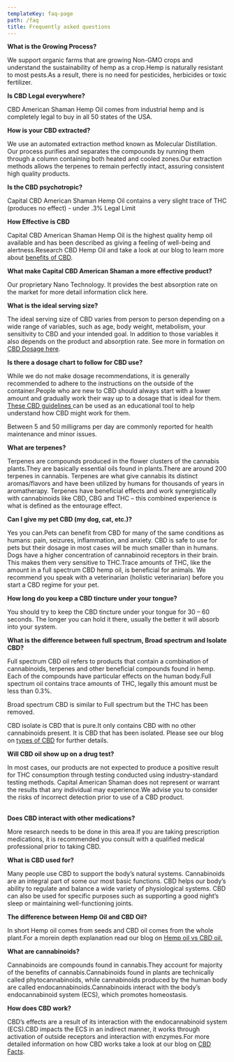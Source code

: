 ```yaml
---
templateKey: faq-page
path: /faq
title: Frequently asked questions
---
```

**What is the Growing Process?**

We support organic farms that are growing Non-GMO crops and understand the sustainability of hemp as a crop.Hemp is naturally resistant to most pests.As a result, there is no need for pesticides, herbicides or toxic fertilizer.

**Is CBD Legal everywhere?**

CBD American Shaman Hemp Oil comes from industrial hemp and is completely legal to buy in all 50 states of the USA.

**How is your CBD extracted?**

We use an automated extraction method known as Molecular Distillation. Our process purifies and separates the compounds by running them through a column containing both heated and cooled zones.Our extraction methods allows the terpenes to remain perfectly intact, assuring consistent high quality products.

**Is the CBD psychotropic?**

Capital CBD American Shaman Hemp Oil contains a very slight trace of THC (produces no effect) - under .3% Legal Limit

**How Effective is CBD**

Capital CBD American Shaman Hemp Oil is the highest quality hemp oil available and has been described as giving a feeling of well-being and alertness.Research CBD Hemp Oil and take a look at our blog to learn more about [benefits of CBD](https://capitalamericanshaman.com/blog/2020-06-02-top-10-benefits-of-cbd-oil/).

**What make Capital CBD American Shaman a more effective product?**

Our proprietary Nano Technology. It provides the best absorption rate on the market for more detail information click here.

**What is the ideal serving size?**

The ideal serving size of CBD varies from person to person depending on a wide range of variables, such as age, body weight, metabolism, your sensitivity to CBD and your intended goal. In addition to those variables it also depends on the product and absorption rate.  See more in formation on [CBD Dosage here](https://capitalamericanshaman.com/blog/2020-06-05-cbd-dosage-vs-serving-size/).

**Is there a dosage chart to follow for CBD use?**

While we do not make dosage recommendations, it is generally recommended to adhere to the instructions on the outside of the container.People who are new to CBD should always start with a lower amount and gradually work their way up to a dosage that is ideal for them. [These CBD guidelines ](https://capitalamerican.netlify.app/blog/2020-06-05-cbd-dosage-vs-serving-size/)can be used as an educational tool to help understand how CBD might work for them.

Between 5 and 50 milligrams per day are commonly reported for health maintenance and minor issues.

**What are terpenes?** 

Terpenes are compounds produced in the flower clusters of the cannabis plants.They are basically essential oils found in plants.There are around 200 terpenes in cannabis. Terpenes are what give cannabis its distinct aromas/flavors and have been utilized by humans for thousands of years in aromatherapy. Terpenes have beneficial effects and work synergistically with cannabinoids like CBD, CBG and THC – this combined experience is what is defined as the entourage effect.

**Can I give my pet CBD (my dog, cat, etc.)?**

Yes you can.Pets can benefit from CBD for many of the same conditions as humans: pain, seizures, inflammation, and anxiety. CBD is safe to use for pets but their dosage in most cases will be much smaller than in humans. Dogs have a higher concentration of cannabinoid receptors in their brain. This makes them very sensitive to THC.Trace amounts of THC, like the amount in a full spectrum CBD hemp oil, is beneficial for animals. We recommend you speak with a veterinarian (holistic veterinarian) before you start a CBD regime for your pet.

**How long do you keep a CBD tincture under your tongue?**

You should try to keep the CBD tincture under your tongue for 30 – 60 seconds. The longer you can hold it there, usually the better it will absorb into your system.

**What is the difference between full spectrum, Broad spectrum and Isolate CBD?**

Full spectrum CBD oil refers to products that contain a combination of cannabinoids, terpenes and other beneficial compounds found in hemp. Each of the compounds have particular effects on the human body.Full spectrum oil contains trace amounts of THC, legally this amount must be less than 0.3%.

Broad spectrum CBD is similar to Full spectrum but the THC has been removed. 

CBD isolate is CBD that is pure.It only contains CBD with no other cannabinoids present. It is CBD that has been isolated.  Please see our blog on [types of CBD](https://capitalamericanshaman.com/blog/2020-06-13-full-spectrum-vs-broad-spectrum-vs-isolate/) for further details.

**Will CBD oil show up on a drug test?** [](https://wholeorganix.com/education/)

In most cases, our products are not expected to produce a positive result for THC consumption through testing conducted using industry-standard testing methods. Capital American Shaman does not represent or warrant the results that any individual may experience.We advise you to consider the risks of incorrect detection prior to use of a CBD product.

\
**Does CBD interact with other medications?** [](https://wholeorganix.com/education/)

More research needs to be done in this area.If you are taking prescription medications, it is recommended you consult with a qualified medical professional prior to taking CBD. 

**What is CBD used for?**

Many people use CBD to support the body’s natural systems. Cannabinoids are an integral part of some our most basic functions. CBD helps our body’s ability to regulate and balance a wide variety of physiological systems. CBD can also be used for specific purposes such as supporting a good night’s sleep or maintaining well-functioning joints.

**The difference between Hemp Oil and CBD Oil?**

In short Hemp oil comes from seeds and CBD oil comes from the whole plant.For a morein depth explanation read our blog on [Hemp oil vs CBD oil.](https://capitalamericanshaman.com/blog/2020-05-25-hemp-oil-vs-cbd-oil-difference/)

**What are cannabinoids?** [](https://wholeorganix.com/education/)

Cannabinoids are compounds found in cannabis.They account for majority of the benefits of cannabis.Cannabinoids found in plants are technically called phytocannabinoids, while cannabinoids produced by the human body are called endocannabinoids.Cannabinoids interact with the body’s endocannabinoid system (ECS), which promotes homeostasis.

**How does CBD work?**[](https://wholeorganix.com/education/)

CBD’s effects are a result of its interaction with the endocannabinoid system (ECS).CBD impacts the ECS in an indirect manner, it works through activation of outside receptors and interaction with enzymes.For more detailed information on how CBD works take a look at our blog on [CBD Facts](https://capitalamericanshaman.com/blog/2020-04-23-understanding-cbd-facts/).